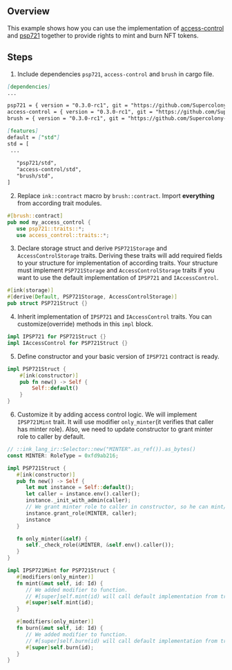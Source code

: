 ## Overview
This example shows how you can use the implementation of
[access-control](contracts/access/access-control) and
[psp721](contracts/token/psp721) together to provide rights
to mint and burn NFT tokens.

## Steps
1. Include dependencies `psp721`, `access-control` and `brush` in cargo file.
```markdown
[dependencies]
...

psp721 = { version = "0.3.0-rc1", git = "https://github.com/Supercolony-net/openbrush-contracts", default-features = false, features = ["ink-as-dependency"] }
access-control = { version = "0.3.0-rc1", git = "https://github.com/Supercolony-net/openbrush-contracts", default-features = false, features = ["ink-as-dependency"] }
brush = { version = "0.3.0-rc1", git = "https://github.com/Supercolony-net/openbrush-contracts", default-features = false }

[features]
default = ["std"]
std = [
 ...
   
   "psp721/std",
   "access-control/std",
   "brush/std",
]
```
2. Replace `ink::contract` macro by `brush::contract`.
   Import **everything** from according trait modules.
```rust
#[brush::contract]
pub mod my_access_control {
   use psp721::traits::*;
   use access_control::traits::*;
```
3. Declare storage struct and derive `PSP721Storage` and `AccessControlStorage`
   traits. Deriving these traits will add required fields to your structure
   for implementation of according traits. Your structure must implement
   `PSP721Storage` and `AccessControlStorage` traits if you want to use the
   default implementation of `IPSP721` and `IAccessControl`.
```rust
#[ink(storage)]
#[derive(Default, PSP721Storage, AccessControlStorage)]
pub struct PSP721Struct {}
```
4. Inherit implementation of `IPSP721` and `IAccessControl` traits.
   You can customize(override) methods in this `impl` block.
```rust
impl IPSP721 for PSP721Struct {}
impl IAccessControl for PSP721Struct {}
```
5. Define constructor and your basic version of `IPSP721` contract is ready.
```rust
impl PSP721Struct {
    #[ink(constructor)]
    pub fn new() -> Self {
        Self::default()
    }
}
```
6. Customize it by adding access control logic. We will implement `IPSP721Mint` trait.
   It will use modifier `only_minter`(it verifies that caller has minter role).
   Also, we need to update constructor to grant minter role to caller by default.
```rust
// ::ink_lang_ir::Selector::new("MINTER".as_ref()).as_bytes()
const MINTER: RoleType = 0xfd9ab216;

impl PSP721Struct {
   #[ink(constructor)]
   pub fn new() -> Self {
      let mut instance = Self::default();
      let caller = instance.env().caller();
      instance._init_with_admin(caller);
      // We grant minter role to caller in constructor, so he can mint/burn tokens
      instance.grant_role(MINTER, caller);
      instance
   }

   fn only_minter(&self) {
      self._check_role(&MINTER, &self.env().caller());
   }
}

impl IPSP721Mint for PSP721Struct {
   #[modifiers(only_minter)]
   fn mint(&mut self, id: Id) {
      // We added modifier to function. 
      // #[super]self.mint(id) will call default implementation from trait
      #[super]self.mint(id);
   }

   #[modifiers(only_minter)]
   fn burn(&mut self, id: Id) {
      // We added modifier to function. 
      // #[super]self.burn(id) will call default implementation from trait
      #[super]self.burn(id);
   }
}
```
